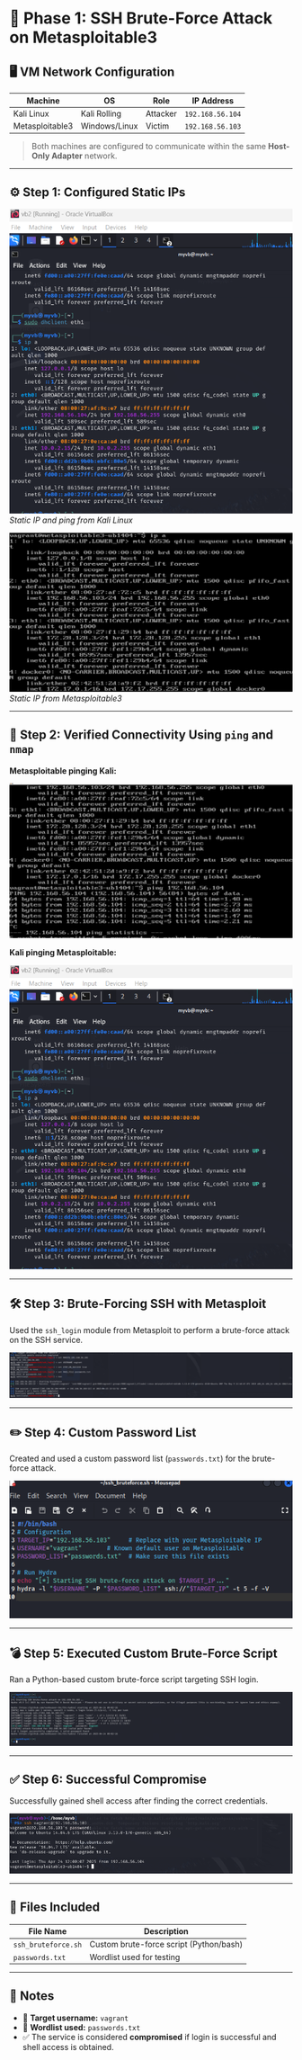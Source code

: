 # 🔐 Phase 1: SSH Brute-Force Attack on Metasploitable3

## 🖥️ VM Network Configuration

| Machine         | OS              | Role     | IP Address        |
|-----------------|------------------|----------|-------------------|
| Kali Linux      | Kali Rolling     | Attacker | `192.168.56.104`  |
| Metasploitable3 | Windows/Linux    | Victim   | `192.168.56.103`  |

> Both machines are configured to communicate within the same **Host-Only Adapter** network.

---

## ⚙️ Step 1: Configured Static IPs

![Kali IP](https://github.com/lameesmmi/ICS344-PROJECT/blob/main/phase-1/Screenshots/kali%20ip%20and%20ping.png?raw=true)
*Static IP and ping from Kali Linux*

![Metasploitable IP](https://github.com/lameesmmi/ICS344-PROJECT/blob/main/phase-1/Screenshots/metasploitable%20ip.png?raw=true)
*Static IP from Metasploitable3*

---

## 📡 Step 2: Verified Connectivity Using `ping` and `nmap`

**Metasploitable pinging Kali:**

![Metasploitable Pinging Kali](https://github.com/lameesmmi/ICS344-PROJECT/blob/main/phase-1/Screenshots/metasploitable%20pinging%20kali.png?raw=true)

**Kali pinging Metasploitable:**

![Kali Pinging Metasploitable](https://github.com/lameesmmi/ICS344-PROJECT/blob/main/phase-1/Screenshots/kali%20ip%20and%20ping.png?raw=true)

---

## 🛠️ Step 3: Brute-Forcing SSH with Metasploit

Used the `ssh_login` module from Metasploit to perform a brute-force attack on the SSH service.

![Metasploit SSH Attack](https://github.com/lameesmmi/ICS344-PROJECT/blob/main/phase-1/Screenshots/metasploit%20tool%20ssh%20attack%20.png?raw=true)

---

## ✏️ Step 4: Custom Password List

Created and used a custom password list (`passwords.txt`) for the brute-force attack.

![Custom Script File](https://github.com/lameesmmi/ICS344-PROJECT/blob/main/phase-1/Screenshots/custom%20script%20file%20content.png?raw=true)

---

## 💣 Step 5: Executed Custom Brute-Force Script

Ran a Python-based custom brute-force script targeting SSH login.

![Custom Script Attack](https://github.com/lameesmmi/ICS344-PROJECT/blob/main/phase-1/Screenshots/custom_script%20attack.png?raw=true)

---

## ✅ Step 6: Successful Compromise

Successfully gained shell access after finding the correct credentials.

![Successful Login](https://github.com/lameesmmi/ICS344-PROJECT/blob/main/phase-1/Screenshots/successful%20login.png?raw=true)

---

## 📁 Files Included

| File Name           | Description                                |
|---------------------|--------------------------------------------|
| `ssh_bruteforce.sh` | Custom brute-force script (Python/bash)    |
| `passwords.txt`     | Wordlist used for testing                  |

---

## 📎 Notes

- 🔑 **Target username:** `vagrant`  
- 📄 **Wordlist used:** `passwords.txt`  
- ✅ The service is considered **compromised** if login is successful and shell access is obtained.
